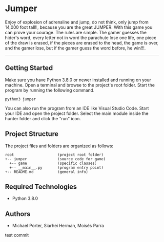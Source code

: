 # Jumper
Enjoy of explosion of adrenaline and jump, do not think, only jump from 14,000 foot tall!!, because you are the great JUMPER. With this game you can prove your courage. The rules are simple. The gamer guesses the hider's word, every letter not in word the parachute lose one life, one piece of the draw is erased, if the pieces are erased to the head, the game is over, and the gamer lose, but if the gamer guess the word before, he win!!!. 

---
## Getting Started
Make sure you have Python 3.8.0 or newer installed and running on your machine. Open a terminal and browse to the project's root folder. Start the program by running the following command.
```
python3 jumper 
```
You can also run the program from an IDE like Visual Studio Code. Start your IDE and open the project folder. Select the main module inside the hunter folder and click the "run" icon.

## Project Structure
The project files and folders are organized as follows:
```
root                    (project root folder)
+-- jumper              (source code for game)
  +-- game              (specific classes)
  +-- __main__.py       (program entry point)
+-- README.md           (general info)
```

## Required Technologies
* Python 3.8.0

## Authors
* Michael Porter, Siarhei Herman, Moisés Parra

test commit 

